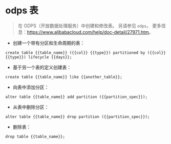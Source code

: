 # odps 表

> 在 ODPS（开放数据处理服务）中创建和修改表。
> 另请参见 `odps`。
> 更多信息：<https://www.alibabacloud.com/help/doc-detail/27971.htm>。

- 创建一个带有分区和生命周期的表：

`create table {{table_name}} ({{col}} {{type}}) partitioned by ({{col}} {{type}}) lifecycle {{days}};`

- 基于另一个表的定义创建表：

`create table {{table_name}} like {{another_table}};`

- 向表中添加分区：

`alter table {{table_name}} add partition ({{partition_spec}});`

- 从表中删除分区：

`alter table {{table_name}} drop partition ({{partition_spec}});`

- 删除表：

`drop table {{table_name}};`
